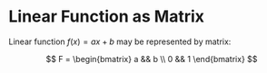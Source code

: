 # Linear Function as Matrix

Linear function $f(x) = ax + b$ may be represented by matrix:

$$
F = \begin{bmatrix}
a && b
\\
0 && 1
\end{bmatrix}
$$

